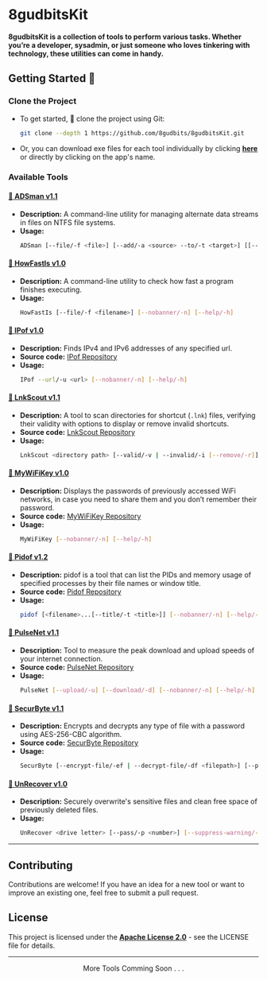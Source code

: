 # 8gudbitsKit

**8gudbitsKit is a collection of tools to perform various tasks. Whether you’re a developer, sysadmin, or just someone who loves tinkering with technology, these utilities can come in handy.**

## Getting Started 🚀
### Clone the Project

- To get started, 🔗 clone the project using Git:</li>
  ```bash
  git clone --depth 1 https://github.com/8gudbits/8gudbitsKit.git
  ```
- Or, you can download exe files for each tool individually by clicking **[here](./bin)** or directly by clicking on the app's name.

### Available Tools

#### <a href="https://github.com/8gudbits/8gudbitsKit/raw/main/bin/ADSman.exe">💾 ADSman v1.1</a>

- **Description:** A command-line utility for managing alternate data streams in files on NTFS file systems.
- **Usage:**
  ```bash
  ADSman [--file/-f <file>] [--add/-a <source> --to/-t <target>] [[--remove/-rm | --extract/-e <adsName>] --from-file/-ff <filename>] [--nobanner/-n] [--help/-h]
  ```

#### <a href="https://github.com/8gudbits/8gudbitsKit/raw/main/bin/HowFastIs.exe">💾 HowFastIs v1.0</a>

- **Description:** A command-line utility to check how fast a program finishes executing.
- **Usage:**
  ```bash
  HowFastIs [--file/-f <filename>] [--nobanner/-n] [--help/-h]
  ```

#### <a href="https://github.com/8gudbits/8gudbitsKit/raw/main/bin/IPof.exe">💾 IPof v1.0</a>

- **Description:** Finds IPv4 and IPv6 addresses of any specified url.
- **Source code:** [IPof Repository](https://github.com/8gudbits/IPof)
- **Usage:**
  ```bash
  IPof --url/-u <url> [--nobanner/-n] [--help/-h]
  ```

#### <a href="https://github.com/8gudbits/8gudbitsKit/raw/main/bin/LnkScout.exe">💾 LnkScout v1.1 </a>

- **Description:** A tool to scan directories for shortcut (`.lnk`) files, verifying their validity with options to display or remove invalid shortcuts.
- **Source code:** [LnkScout Repository](https://github.com/8gudbits/LnkScout)
- **Usage:**
  ```bash
  LnkScout <directory path> [--valid/-v | --invalid/-i [--remove/-r]] [--nobanner/-n] [--help/-h]
  ```

#### <a href="https://github.com/8gudbits/8gudbitsKit/raw/main/bin/MyWiFiKey.exe">💾 MyWiFiKey v1.0</a>

- **Description:** Displays the passwords of previously accessed WiFi networks, in case you need to share them and you don’t remember their password.
- **Source code:** [MyWiFiKey Repository](https://github.com/8gudbits/MyWiFiKey)
- **Usage:**
  ```bash
  MyWiFiKey [--nobanner/-n] [--help/-h]
  ```

#### <a href="https://github.com/8gudbits/8gudbitsKit/raw/main/bin/pidof.exe">💾 Pidof v1.2</a>

- **Description:** pidof is a tool that can list the PIDs and memory usage of specified processes by their file names or window title.
- **Source code:** [Pidof Repository](https://github.com/8gudbits/Pidof)
- **Usage:**
  ```bash
  pidof [<filename>...[--title/-t <title>]] [--nobanner/-n] [--help/-h]
  ```

#### <a href="https://github.com/8gudbits/8gudbitsKit/raw/main/bin/PulseNet.exe">💾 PulseNet v1.1</a>

- **Description:** Tool to measure the peak download and upload speeds of your internet connection.
- **Source code:** [PulseNet Repository](https://github.com/8gudbits/PulseNet)
- **Usage:**
  ```bash
  PulseNet [--upload/-u] [--download/-d] [--nobanner/-n] [--help/-h]
  ```

#### <a href="https://github.com/8gudbits/8gudbitsKit/raw/main/bin/SecurByte.exe">💾 SecurByte v1.1</a>

- **Description:** Encrypts and decrypts any type of file with a password using AES-256-CBC algorithm.
- **Source code:** [SecurByte Repository](https://github.com/8gudbits/SecurByte)
- **Usage:**
  ```bash
  SecurByte [--encrypt-file/-ef | --decrypt-file/-df <filepath>] [--passwd/-p <password>] [--nobanner/-n] [--help/-h]
  ```

#### <a href="https://github.com/8gudbits/8gudbitsKit/raw/main/bin/UnRecover.exe">💾 UnRecover v1.0</a>

- **Description:** Securely overwrite's sensitive files and clean free space of previously deleted files.
- **Usage:**
  ```bash
  UnRecover <drive letter> [--pass/-p <number>] [--suppress-warning/-s] [--nobanner] [--help/-h]
  ```

---

## Contributing

Contributions are welcome! If you have an idea for a new tool or want to improve an existing one, feel free to submit a pull request.

## License

This project is licensed under the **[Apache License 2.0](https://github.com/8gudbits/8gudbitsKit/blob/main/LICENSE)** - see the LICENSE file for details.

---

<p align="center">More Tools Comming Soon . . .</p>
